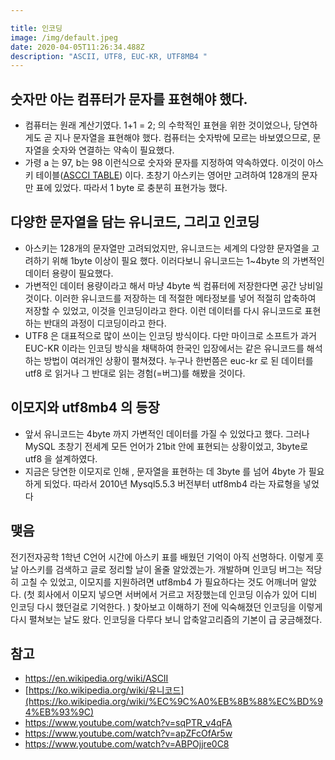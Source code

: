 ```yaml
---

title: 인코딩
image: /img/default.jpeg
date: 2020-04-05T11:26:34.488Z
description: "ASCII, UTF8, EUC-KR, UTF8MB4 "
---
```



## 숫자만 아는 컴퓨터가 문자를 표현해야 했다.

* 컴퓨터는 원래 계산기였다. 1+1 = 2; 의 수학적인 표현을 위한 것이었으나, 당연하게도 곧 지나 문자열을 표현해야 했다. 컴퓨터는 숫자밖에 모르는 바보였으므로, 문자열을 숫자와 연결하는 약속이 필요했다.
* 가령 a 는 97, b는 98 이런식으로 숫자와 문자를 지정하여 약속하였다. 이것이 아스키 테이블([ASCCI TABLE](https://en.wikipedia.org/wiki/ASCII)) 이다. 초창기 아스키는 영어만 고려하여 128개의 문자만 표에 있었다. 따라서 1 byte 로 충분히 표현가능 했다.

## 다양한 문자열을 담는 유니코드, 그리고 인코딩

* 아스키는 128개의 문자열만 고려되었지만, 유니코드는 세계의 다앙햔 문자열을 고려하기 위해 1byte 이상이 필요 했다. 이러다보니 유니코드는 1~4byte 의 가변적인 데이터 용량이 필요했다.
* 가변적인 데이터 용량이라고 해서 마냥 4byte 씩 컴퓨터에 저장한다면 공간 낭비일 것이다. 이러한 유니코드를 저장하는 데 적절한 메타정보를 넣어 적절히 압축하여 저장할 수 있었고, 이것을 인코딩이라고 한다. 이런 데이터를 다시 유니코드로 표현하는 반대의 과정이 디코딩이라고 한다.
* UTF8 은 대표적으로 많이 쓰이는 인코딩 방식이다. 다만 마이크로 소프트가 과거 EUC-KR 이라는 인코딩 방식을 채택하여 한국인 입장에서는 같은 유니코드를 해석하는 방법이 여러개인 상황이 펼쳐졌다. 누구나 한번쯤은 euc-kr 로 된 데이터를 utf8 로 읽거나 그 반대로 읽는 경험(=버그)를 해봤을 것이다.

## 이모지와 utf8mb4 의 등장

* 앞서 유니코드는 4byte 까지 가변적인 데이터를 가질 수 있었다고 했다. 그러나 MySQL 초창기 전세계 모든 언어가 21bit 안에 표현되는 상황이었고, 3byte로 utf8 을 설계하였다.
* 지금은 당연한 이모지로 인해 , 문자열을 표현하는 데 3byte 를 넘어 4byte 가 필요하게 되었다. 따라서 2010년 Mysql5.5.3 버전부터 utf8mb4 라는 자료형을 넣었다

## 맺음

전기전자공학 1학년 C언어 시간에 아스키 표를 배웠던 기억이 아직 선명하다. 이렇게 훗날 아스키를 검색하고 글로 정리할 날이 올줄 알았겠는가. 개발하며 인코딩 버그는 적당히 고칠 수 있었고, 이모지를 지원하려면 utf8mb4 가 필요하다는 것도 어깨너머 알았다. (첫 회사에서 이모지 넣으면 서버에서 거르고 저장했는데 인코딩 이슈가 있어 디비 인코딩 다시 했던걸로 기억한다. ) 찾아보고 이해하기 전에 익숙해졌던 인코딩을 이렇게 다시 펼쳐보는 날도 왔다. 인코딩을 다루다 보니 압축알고리즘의 기본이 급 궁금해졌다.

## 참고

* [](https://en.wikipedia.org/wiki/ASCII)<https://en.wikipedia.org/wiki/ASCII>
* [](https://ko.wikipedia.org/wiki/%EC%9C%A0%EB%8B%88%EC%BD%94%EB%93%9C)[https://ko.wikipedia.org/wiki/유니코드](https://ko.wikipedia.org/wiki/%EC%9C%A0%EB%8B%88%EC%BD%94%EB%93%9C)
* [](https://www.youtube.com/watch?v=sqPTR_v4qFA)<https://www.youtube.com/watch?v=sqPTR_v4qFA>
* [](https://www.youtube.com/watch?v=apZFcOfAr5w)<https://www.youtube.com/watch?v=apZFcOfAr5w>
* [](https://www.youtube.com/watch?v=ABPOjjre0C8)<https://www.youtube.com/watch?v=ABPOjjre0C8>
